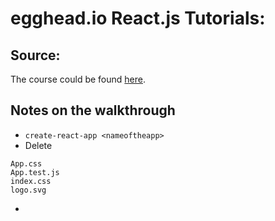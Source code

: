 # egghead.io React.js Tutorials:
## Source:
The course could be found [here](https://egghead.io/lessons/react-react-fundamentals-development-environment-setup).

## Notes on the walkthrough
* `create-react-app <nameoftheapp>`
* Delete
```
App.css
App.test.js
index.css
logo.svg
```
*
